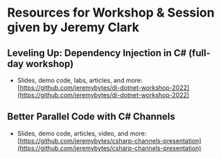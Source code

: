 # Resources for Workshop & Session given by Jeremy Clark  

## Leveling Up: Dependency Injection in C# (full-day workshop)  

* Slides, demo code, labs, articles, and more:  
[https://github.com/jeremybytes/di-dotnet-workshop-2022](https://github.com/jeremybytes/di-dotnet-workshop-2022)  

## Better Parallel Code with C# Channels  

* Slides, demo code, articles, video, and more:  
[https://github.com/jeremybytes/csharp-channels-presentation](https://github.com/jeremybytes/csharp-channels-presentation)
